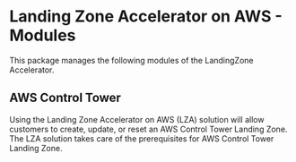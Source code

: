 # Landing Zone Accelerator on AWS - Modules

This package manages the following modules of the LandingZone Accelerator.

## AWS Control Tower

Using the Landing Zone Accelerator on AWS (LZA) solution will allow customers to create, update, or reset an AWS Control Tower Landing Zone. The LZA solution takes care of the prerequisites for AWS Control Tower Landing Zone.

